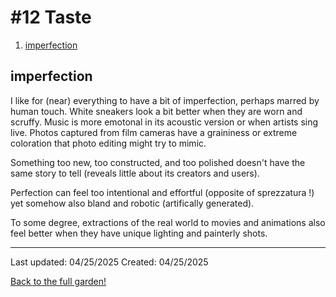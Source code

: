 # #12 Taste 

1. [imperfection](#imperfection)

## imperfection

I like for (near) everything to have a bit of imperfection, perhaps marred by human touch. White sneakers look a bit better when they are worn and scruffy. Music is more emotonal in its acoustic version or when artists sing live. Photos captured from film cameras have a graininess or extreme coloration that photo editing might try to mimic. 
<!-- Podcasts are intimate and recordings are noisy (L.W.). -->

Something too new, too constructed, and too polished doesn't have the same story to tell (reveals little about its creators and users). 

Perfection can feel too intentional and effortful (opposite of sprezzatura !) yet somehow also bland and robotic (artifically generated). 

To some degree, extractions of the real world to movies and animations also feel better when they have unique lighting and painterly shots. 

------------
Last updated: 04/25/2025
Created: 04/25/2025

[Back to the full garden!](./index.md)